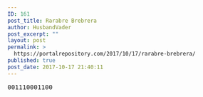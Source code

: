 ```yaml
---
ID: 161
post_title: Rarabre Brebrera
author: HusbandVader
post_excerpt: ""
layout: post
permalink: >
  https://portalrepository.com/2017/10/17/rarabre-brebrera/
published: true
post_date: 2017-10-17 21:40:11
---
```

<pre>001110001100</pre>